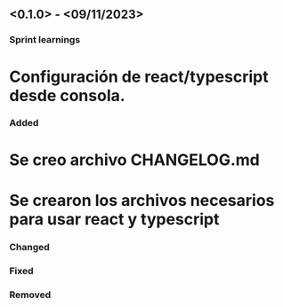 ## <0.1.0> - <09/11/2023>

### Sprint learnings

# Configuración de react/typescript desde consola.

### Added

# Se creo archivo CHANGELOG.md
# Se crearon los archivos necesarios para usar react y typescript

### Changed


### Fixed



### Removed


